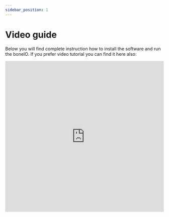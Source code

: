 ```yaml
---
sidebar_position: 1
---
```


# Video guide

Below you will find complete instruction how to install the software and run the boneIO. If you prefer video tutorial you can find it here also:

<iframe src="https://www.youtube.com/embed/YPB57eTbgEs" frameBorder="0" allowfullscreen="true" webkitallowfullscreen="true" mozallowfullscreen="true" width="100%" height="480"></iframe>
